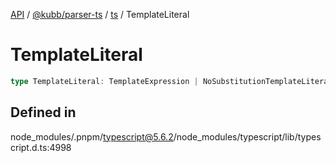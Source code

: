 [API](../../../../../packages.md) / [@kubb/parser-ts](../../../index.md) / [ts](../index.md) / TemplateLiteral

# TemplateLiteral

```ts
type TemplateLiteral: TemplateExpression | NoSubstitutionTemplateLiteral;
```

## Defined in

node\_modules/.pnpm/typescript@5.6.2/node\_modules/typescript/lib/typescript.d.ts:4998
